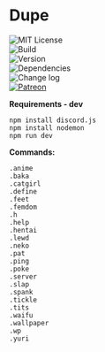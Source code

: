# Dupe  
  
![MIT License](https://moyshik7.github.io/dis/license.svg)  
![Build](https://moyshik7.github.io/dis/build.svg)  
![Version](https://moyshik7.github.io/dis/version.svg)  
![Dependencies](https://moyshik7.github.io/dis/dependency.svg)  
![Change log](https://moyshik7.github.io/dis/changelog.svg)  
[![Patreon](https://moyshik7.github.io/dis/patreon.svg)](https://www.patreon.com/plubin)  
  
  
  
**Requirements - dev**  
```
npm install discord.js
npm install nodemon
npm run dev
```
**Commands:**  
  
`.anime`  
`.baka`  
`.catgirl`  
`.define`  
`.feet`  
`.femdom`  
`.h`  
`.help`  
`.hentai`  
`.lewd`  
`.neko`  
`.pat`  
`.ping`  
`.poke`  
`.server`  
`.slap`  
`.spank`  
`.tickle`  
`.tits`  
`.waifu`  
`.wallpaper`  
`.wp`  
`.yuri`  